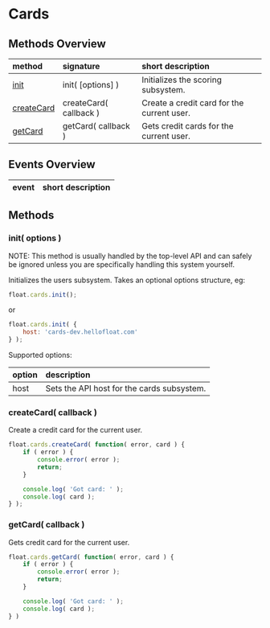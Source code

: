 # Cards

## <a name="methods-overview"></a> Methods Overview

| method                    | signature                         | short description                               |
| :------------------------ | :-------------------------------- | :---------------------------------------------- |
| [init](#methods.init)     | init( [options] )                 | Initializes the scoring subsystem.              |
| [createCard](#methods.addBank) | createCard( callback ) | Create a credit card for the current user. |
| [getCard](#methods.getScore) | getCard( callback ) | Gets credit cards for the current user. |

## <a name="events-overview"></a> Events Overview

| event                                | short description                                      |
| :----------------------------------- | :----------------------------------------------------- |

## <a name="methods"></a> Methods

### <a name="methods.init"></a> init( options )

NOTE: This method is usually handled by the top-level API and can safely be ignored unless you are specifically
handling this system yourself.

Initializes the users subsystem. Takes an optional options structure, eg:

```javascript
float.cards.init();
```

or

```javascript
float.cards.init( {
    host: 'cards-dev.hellofloat.com'
} );
```

Supported options:

| option                   | description                                |
| :----------------------- | :----------------------------------------- |
| host                     | Sets the API host for the cards subsystem. |


### <a name="methods.createCard"></a> createCard( callback )

Create a credit card for the current user.

```javascript
float.cards.createCard( function( error, card ) {
    if ( error ) {
        console.error( error );
        return;
    }

    console.log( 'Got card: ' );
    console.log( card );
} );
```

### <a name="methods.getCard"></a> getCard( callback )

Gets credit card for the current user.


```javascript
float.cards.getCard( function( error, card ) {
    if ( error ) {
        console.error( error );
        return;
    }

    console.log( 'Got card: ' );
    console.log( card );
} )
```